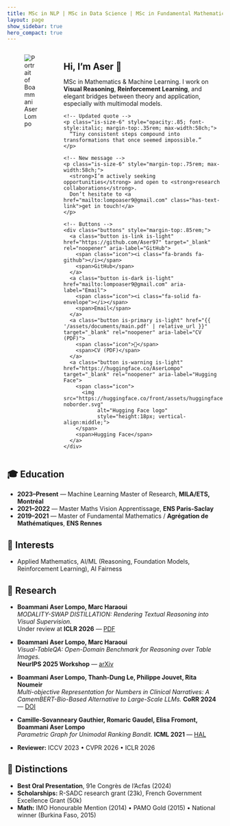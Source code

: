 ```yaml
---
title: MSc in NLP | MSc in Data Science | MSc in Fundamental Mathematics
layout: page
show_sidebar: true
hero_compact: true
---
```


<div class="columns is-vcentered is-variable is-5 home-intro">
  <!-- Avatar -->
  <div class="column is-narrow">
    <figure class="avatar-hero" aria-hidden="true">
      <img src="{{ '/assets/thumbnails/aser.jpg' | relative_url }}" alt="Portrait of Boammani Aser Lompo">
    </figure>
  </div>

  <!-- Text + actions -->
  <div class="column">
    <h2 class="title is-4" style="margin-bottom:.35rem;">Hi, I’m Aser 👋</h2>
    <p class="is-size-5" style="max-width:58ch;">
      MSc in Mathematics & Machine Learning. I work on <strong>Visual Reasoning</strong>,
      <strong>Reinforcement Learning</strong>, and elegant bridges between theory and application, 
      especially with multimodal models.
    </p>

    <!-- Updated quote -->
    <p class="is-size-6" style="opacity:.85; font-style:italic; margin-top:.35rem; max-width:58ch;">
      “Tiny consistent steps compound into transformations that once seemed impossible.”
    </p>

    <!-- New message -->
    <p class="is-size-6" style="margin-top:.75rem; max-width:58ch;">
      <strong>I’m actively seeking opportunities</strong> and open to <strong>research collaborations</strong>.  
      Don’t hesitate to <a href="mailto:lompoaser9@gmail.com" class="has-text-link">get in touch!</a>
    </p>

    <!-- Buttons -->
    <div class="buttons" style="margin-top:.85rem;">
      <a class="button is-link is-light" href="https://github.com/Aser97" target="_blank" rel="noopener" aria-label="GitHub">
        <span class="icon"><i class="fa-brands fa-github"></i></span>
        <span>GitHub</span>
      </a>
      <a class="button is-dark is-light" href="mailto:lompoaser9@gmail.com" aria-label="Email">
        <span class="icon"><i class="fa-solid fa-envelope"></i></span>
        <span>Email</span>
      </a>
      <a class="button is-primary is-light" href="{{ '/assets/documents/main.pdf' | relative_url }}" target="_blank" rel="noopener" aria-label="CV (PDF)">
        <span class="icon">📄</span>
        <span>CV (PDF)</span>
      </a>
      <a class="button is-warning is-light" href="https://huggingface.co/AserLompo" target="_blank" rel="noopener" aria-label="Hugging Face">
        <span class="icon">
          <img src="https://huggingface.co/front/assets/huggingface_logo-noborder.svg"
               alt="Hugging Face logo"
               style="height:18px; vertical-align:middle;">
        </span>
        <span>Hugging Face</span>
      </a>
    </div>
  </div>
</div>

## 🎓 Education
- **2023–Present** — Machine Learning Master of Research, **MILA/ETS, Montréal**
- **2021–2022** — Master Maths Vision Apprentissage, **ENS Paris-Saclay**
- **2019–2021** — Master of Fundamental Mathematics / **Agrégation de Mathématiques**, **ENS Rennes**

## 🎯 Interests
- Applied Mathematics, AI/ML (Reasoning, Foundation Models, Reinforcement Learning), AI Fairness

## 📄 Research
- **Boammani Aser Lompo, Marc Haraoui**  
  *MODALITY-SWAP DISTILLATION: Rendering Textual Reasoning into Visual Supervision.*  
  Under review at **ICLR 2026** — <a href="{{ site.baseurl }}/assets/documents/Visual_TableQA_ICLR_2026.pdf" class="tag is-link is-light" target="_blank">PDF</a>
- **Boammani Aser Lompo, Marc Haraoui**  
  *Visual-TableQA: Open-Domain Benchmark for Reasoning over Table Images.*  
  **NeurIPS 2025 Workshop** — <a href="https://arxiv.org/pdf/2509.07966" class="tag is-info is-light" target="_blank">arXiv</a>
- **Boammani Aser Lompo, Thanh-Dung Le, Philippe Jouvet, Rita Noumeir**  
    *Multi-objective Representation for Numbers in Clinical Narratives: A CamemBERT-Bio-Based Alternative to Large-Scale LLMs.* **CoRR 2024** —
    <a href="https://doi.org/10.48550/arXiv.2405.18448" class="tag is-info is-light" target="_blank" rel="noopener">DOI</a>
- **Camille-Sovanneary Gauthier, Romaric Gaudel, Elisa Fromont, Boammani Aser Lompo**  
    *Parametric Graph for Unimodal Ranking Bandit.* **ICML 2021** —
    <a href="https://hal.archives-ouvertes.fr/hal-03256621/" class="tag is-warning is-light" target="_blank" rel="noopener">HAL</a>

- **Reviewer:** ICCV 2023 • CVPR 2026 • ICLR 2026

## 🌟 Distinctions
- **Best Oral Presentation**, 91e Congrès de l’Acfas (2024)
- **Scholarships:** R-SADC research grant (23k), French Government Excellence Grant (50k)
- **Math:** IMO Honourable Mention (2014) • PAMO Gold (2015) • National winner (Burkina Faso, 2015)
